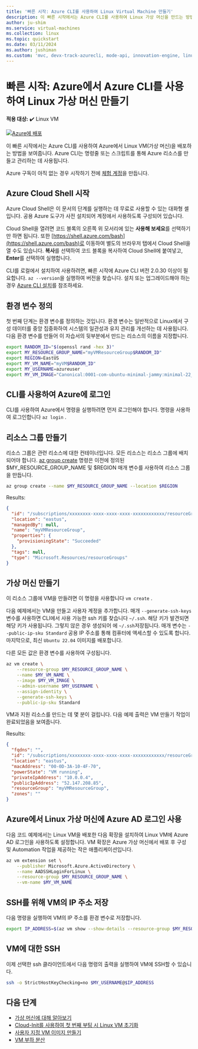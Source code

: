 ```yaml
---
title: '빠른 시작: Azure CLI를 사용하여 Linux Virtual Machine 만들기'
description: 이 빠른 시작에서는 Azure CLI를 사용하여 Linux 가상 머신을 만드는 방법을 배웁니다.
author: ju-shim
ms.service: virtual-machines
ms.collection: linux
ms.topic: quickstart
ms.date: 03/11/2024
ms.author: jushiman
ms.custom: 'mvc, devx-track-azurecli, mode-api, innovation-engine, linux-related-content'
---
```


# 빠른 시작: Azure에서 Azure CLI를 사용하여 Linux 가상 머신 만들기

**적용 대상:** :heavy_check_mark: Linux VM

[![Azure에 배포](https://aka.ms/deploytoazurebutton)](https://go.microsoft.com/fwlink/?linkid=2262692)

이 빠른 시작에서는 Azure CLI를 사용하여 Azure에서 Linux VM(가상 머신)을 배포하는 방법을 보여줍니다. Azure CLI는 명령줄 또는 스크립트를 통해 Azure 리소스를 만들고 관리하는 데 사용됩니다.

Azure 구독이 아직 없는 경우 시작하기 전에 [체험 계정](https://azure.microsoft.com/free/?WT.mc_id=A261C142F)을 만듭니다.

## Azure Cloud Shell 시작

Azure Cloud Shell은 이 문서의 단계를 실행하는 데 무료로 사용할 수 있는 대화형 셸입니다. 공용 Azure 도구가 사전 설치되어 계정에서 사용하도록 구성되어 있습니다. 

Cloud Shell을 열려면 코드 블록의 오른쪽 위 모서리에 있는 **사용해 보세요**를 선택하기만 하면 됩니다. 또한 [https://shell.azure.com/bash](https://shell.azure.com/bash)로 이동하여 별도의 브라우저 탭에서 Cloud Shell을 열 수도 있습니다. **복사**를 선택하여 코드 블록을 복사하여 Cloud Shell에 붙여넣고, **Enter**를 선택하여 실행합니다.

CLI를 로컬에서 설치하여 사용하려면, 빠른 시작에 Azure CLI 버전 2.0.30 이상이 필요합니다. `az --version`을 실행하여 버전을 찾습니다. 설치 또는 업그레이드해야 하는 경우 [Azure CLI 설치]( /cli/azure/install-azure-cli)를 참조하세요.

## 환경 변수 정의

첫 번째 단계는 환경 변수를 정의하는 것입니다. 환경 변수는 일반적으로 Linux에서 구성 데이터를 중앙 집중화하여 시스템의 일관성과 유지 관리를 개선하는 데 사용됩니다. 다음 환경 변수를 만들어 이 자습서의 뒷부분에서 만드는 리소스의 이름을 지정합니다.

```bash
export RANDOM_ID="$(openssl rand -hex 3)"
export MY_RESOURCE_GROUP_NAME="myVMResourceGroup$RANDOM_ID"
export REGION=EastUS
export MY_VM_NAME="myVM$RANDOM_ID"
export MY_USERNAME=azureuser
export MY_VM_IMAGE="Canonical:0001-com-ubuntu-minimal-jammy:minimal-22_04-lts-gen2:latest"
```

## CLI를 사용하여 Azure에 로그인

CLI를 사용하여 Azure에서 명령을 실행하려면 먼저 로그인해야 합니다. 명령을 사용하여 로그인합니다 `az login` .

## 리소스 그룹 만들기

리소스 그룹은 관련 리소스에 대한 컨테이너입니다. 모든 리소스는 리소스 그룹에 배치되어야 합니다. [az group create](/cli/azure/group) 명령은 이전에 정의된 $MY_RESOURCE_GROUP_NAME 및 $REGION 매개 변수를 사용하여 리소스 그룹을 만듭니다.

```bash
az group create --name $MY_RESOURCE_GROUP_NAME --location $REGION
```

Results:

<!-- expected_similarity=0.3 -->
```json
{
  "id": "/subscriptions/xxxxxxxx-xxxx-xxxx-xxxx-xxxxxxxxxxxx/resourceGroups/myVMResourceGroup",
  "location": "eastus",
  "managedBy": null,
  "name": "myVMResourceGroup",
  "properties": {
    "provisioningState": "Succeeded"
  },
  "tags": null,
  "type": "Microsoft.Resources/resourceGroups"
}
```

## 가상 머신 만들기

이 리소스 그룹에 VM을 만들려면 이 명령을 사용합니다 `vm create` . 

다음 예제에서는 VM을 만들고 사용자 계정을 추가합니다. 매개 `--generate-ssh-keys` 변수를 사용하면 CLI에서 사용 가능한 ssh 키를 찾습니다 `~/.ssh`. 해당 키가 발견되면 해당 키가 사용됩니다. 그렇지 않은 경우 생성되어 에 `~/.ssh`저장됩니다. 매개 변수는 `--public-ip-sku Standard` 공용 IP 주소를 통해 컴퓨터에 액세스할 수 있도록 합니다. 마지막으로, 최신 `Ubuntu 22.04` 이미지를 배포합니다.

다른 모든 값은 환경 변수를 사용하여 구성됩니다.

```bash
az vm create \
    --resource-group $MY_RESOURCE_GROUP_NAME \
    --name $MY_VM_NAME \
    --image $MY_VM_IMAGE \
    --admin-username $MY_USERNAME \
    --assign-identity \
    --generate-ssh-keys \
    --public-ip-sku Standard
```

VM과 지원 리소스를 만드는 데 몇 분이 걸립니다. 다음 예제 출력은 VM 만들기 작업이 완료되었음을 보여줍니다.

Results:
<!-- expected_similarity=0.3 -->
```json
{
  "fqdns": "",
  "id": "/subscriptions/xxxxxxxx-xxxx-xxxx-xxxx-xxxxxxxxxxxx/resourceGroups/myVMResourceGroup/providers/Microsoft.Compute/virtualMachines/myVM",
  "location": "eastus",
  "macAddress": "00-0D-3A-10-4F-70",
  "powerState": "VM running",
  "privateIpAddress": "10.0.0.4",
  "publicIpAddress": "52.147.208.85",
  "resourceGroup": "myVMResourceGroup",
  "zones": ""
}
```

## Azure에서 Linux 가상 머신에 Azure AD 로그인 사용

다음 코드 예제에서는 Linux VM을 배포한 다음 확장을 설치하여 Linux VM에 Azure AD 로그인을 사용하도록 설정합니다. VM 확장은 Azure 가상 머신에서 배포 후 구성 및 Automation 작업을 제공하는 작은 애플리케이션입니다.

```bash
az vm extension set \
    --publisher Microsoft.Azure.ActiveDirectory \
    --name AADSSHLoginForLinux \
    --resource-group $MY_RESOURCE_GROUP_NAME \
    --vm-name $MY_VM_NAME
```

## SSH를 위해 VM의 IP 주소 저장

다음 명령을 실행하여 VM의 IP 주소를 환경 변수로 저장합니다.

```bash
export IP_ADDRESS=$(az vm show --show-details --resource-group $MY_RESOURCE_GROUP_NAME --name $MY_VM_NAME --query publicIps --output tsv)
```

## VM에 대한 SSH

<!--## Export the SSH configuration for use with SSH clients that support OpenSSH & SSH into the VM.
Log in to Azure Linux VMs with Azure AD supports exporting the OpenSSH certificate and configuration. That means you can use any SSH clients that support OpenSSH-based certificates to sign in through Azure AD. The following example exports the configuration for all IP addresses assigned to the VM:-->

<!--
```bash
yes | az ssh config --file ~/.ssh/config --name $MY_VM_NAME --resource-group $MY_RESOURCE_GROUP_NAME
```
-->

이제 선택한 ssh 클라이언트에서 다음 명령의 출력을 실행하여 VM에 SSH할 수 있습니다.

```bash
ssh -o StrictHostKeyChecking=no $MY_USERNAME@$IP_ADDRESS
```

## 다음 단계

* [가상 머신에 대해 알아보기](../index.yml)
* [Cloud-Init를 사용하여 첫 번째 부팅 시 Linux VM 초기화](tutorial-automate-vm-deployment.md)
* [사용자 지정 VM 이미지 만들기](tutorial-custom-images.md)
* [VM 부하 분산](../../load-balancer/quickstart-load-balancer-standard-public-cli.md)
